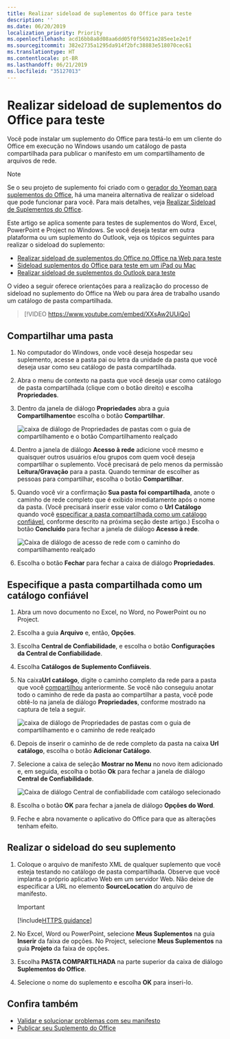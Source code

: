 ```yaml
---
title: Realizar sideload de suplementos do Office para teste
description: ''
ms.date: 06/20/2019
localization_priority: Priority
ms.openlocfilehash: acd16bb8a8d08aa6dd05f0f56921e285ee1e2e1f
ms.sourcegitcommit: 382e2735a1295da914f2bfc38883e518070cec61
ms.translationtype: HT
ms.contentlocale: pt-BR
ms.lasthandoff: 06/21/2019
ms.locfileid: "35127013"
---
```

# <a name="sideload-office-add-ins-for-testing"></a>Realizar sideload de suplementos do Office para teste

Você pode instalar um suplemento do Office para testá-lo em um cliente do Office em execução no Windows usando um catálogo de pasta compartilhada para publicar o manifesto em um compartilhamento de arquivos de rede.

> [!NOTE]
> Se o seu projeto de suplemento foi criado com o [gerador do Yeoman para suplementos do Office](https://github.com/OfficeDev/generator-office), há uma maneira alternativa de realizar o sideload que pode funcionar para você. Para mais detalhes, veja [Realizar Sideload de Suplementos do Office](sideload-office-addin-using-sideload-command.md).

Este artigo se aplica somente para testes de suplementos do Word, Excel, PowerPoint e Project no Windows. Se você deseja testar em outra plataforma ou um suplemento do Outlook, veja os tópicos seguintes para realizar o sideload do suplemento:

- [Realizar sideload de suplementos do Office no Office na Web para teste](sideload-office-add-ins-for-testing.md)
- [Sideload suplementos do Office para teste em um iPad ou Mac](sideload-an-office-add-in-on-ipad-and-mac.md)
- [Realizar sideload de suplementos do Outlook para teste](/outlook/add-ins/sideload-outlook-add-ins-for-testing)

O vídeo a seguir oferece orientações para a realização do processo de sideload no suplemento do Office na Web ou para área de trabalho usando um catálogo de pasta compartilhada.  

> [!VIDEO https://www.youtube.com/embed/XXsAw2UUiQo]

## <a name="share-a-folder"></a>Compartilhar uma pasta

1. No computador do Windows, onde você deseja hospedar seu suplemento, acesse a pasta pai ou letra da unidade da pasta que você deseja usar como seu catálogo de pasta compartilhada.

2. Abra o menu de contexto na pasta que você deseja usar como catálogo de pasta compartilhada (clique com o botão direito) e escolha **Propriedades**.

3. Dentro da janela de diálogo **Propriedades** abra a guia **Compartilhamento**e escolha o botão **Compartilhar**.

    ![caixa de diálogo de Propriedades de pastas com o guia de compartilhamento e o botão Compartilhamento realçado](../images/sideload-windows-properties-dialog.png)

4. Dentro a janela de diálogo **Acesso à rede** adicione você mesmo e quaisquer outros usuários e/ou grupos com quem você deseja compartilhar o suplemento. Você precisará de pelo menos da permissão **Leitura/Gravação** para a pasta. Quando terminar de escolher as pessoas para compartilhar, escolha o botão **Compartilhar**.

5. Quando você vir a confirmação **Sua pasta foi compartilhada**, anote o caminho de rede completo que é exibido imediatamente após o nome da pasta. (Você precisará inserir esse valor como o **Url Catálogo** quando você [especificar a pasta compartilhada como um catálogo confiável](#specify-the-shared-folder-as-a-trusted-catalog), conforme descrito na próxima seção deste artigo.) Escolha o botão **Concluído** para fechar a janela de diálogo **Acesso à rede**.

   ![Caixa de diálogo de acesso de rede com o caminho do compartilhamento realçado](../images/sideload-windows-network-access-dialog.png)

6. Escolha o botão **Fechar** para fechar a caixa de diálogo **Propriedades**.

## <a name="specify-the-shared-folder-as-a-trusted-catalog"></a>Especifique a pasta compartilhada como um catálogo confiável
      
1. Abra um novo documento no Excel, no Word, no PowerPoint ou no Project.
    
2. Escolha a guia **Arquivo** e, então, **Opções**.
    
3. Escolha **Central de Confiabilidade**, e escolha o botão **Configurações da Central de Confiabilidade**.
    
4. Escolha **Catálogos de Suplemento Confiáveis**.
    
5. Na caixa**Url catálogo**, digite o caminho completo da rede para a pasta que você [compartilhou](#share-a-folder) anteriormente. Se você não conseguiu anotar todo o caminho de rede da pasta ao compartilhar a pasta, você pode obtê-lo na janela de diálogo **Propriedades**, conforme mostrado na captura de tela a seguir. 

    ![caixa de diálogo de Propriedades de pastas com o guia de compartilhamento e o caminho de rede realçado](../images/sideload-windows-properties-dialog-2.png)
    
6. Depois de inserir o caminho de de rede completo da pasta na caixa **Url catálogo**, escolha o botão **Adicionar Catálogo**.

7. Selecione a caixa de seleção **Mostrar no Menu** no novo item adicionado e, em seguida, escolha o botão **Ok** para fechar a janela de diálogo **Central de Confiabilidade**. 

    ![Caixa de diálogo Central de confiabilidade com catálogo selecionado](../images/sideload-windows-trust-center-dialog.png)

8. Escolha o botão **OK** para fechar a janela de diálogo **Opções do Word**.

9. Feche e abra novamente o aplicativo do Office para que as alterações tenham efeito.
    

## <a name="sideload-your-add-in"></a>Realizar o sideload do seu suplemento


1. Coloque o arquivo de manifesto XML de qualquer suplemento que você esteja testando no catálogo de pasta compartilhada. Observe que você implanta o próprio aplicativo Web em um servidor Web. Não deixe de especificar a URL no elemento **SourceLocation** do arquivo de manifesto.

    > [!IMPORTANT]
    > [!include[HTTPS guidance](../includes/https-guidance.md)]

2. No Excel, Word ou PowerPoint, selecione **Meus Suplementos** na guia **Inserir** da faixa de opções. No Project, selecione **Meus Suplementos** na guia **Projeto** da faixa de opções. 

3. Escolha **PASTA COMPARTILHADA** na parte superior da caixa de diálogo **Suplementos do Office**.

4. Selecione o nome do suplemento e escolha **OK** para inseri-lo.

## <a name="see-also"></a>Confira também

- [Validar e solucionar problemas com seu manifesto](troubleshoot-manifest.md)
- [Publicar seu Suplemento do Office](../publish/publish.md)
    
